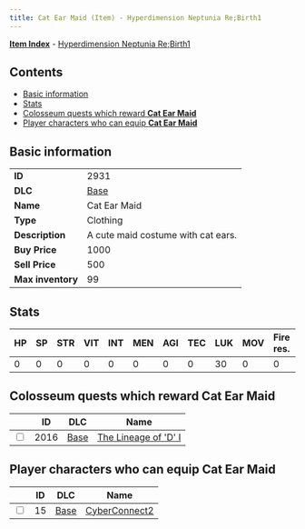 ```yaml
---
title: Cat Ear Maid (Item) - Hyperdimension Neptunia Re;Birth1
---
```


[**Item Index**](/neptunia/rb1/item/index.html) - [Hyperdimension Neptunia Re;Birth1](/neptunia/rb1)

## Contents

- [Basic information](#basic-information)
- [Stats](#stats)
- [Colosseum quests which reward **Cat Ear Maid**](#colosseum-quests-which-reward-cat-ear-maid)
- [Player characters who can equip **Cat Ear Maid**](#player-characters-who-can-equip-cat-ear-maid)
## Basic information

|   |   |
| -- | -- |
| **ID** | 2931 |
| **DLC** | [Base](/neptunia/rb1/dlc/1-base.html) |
| **Name** | Cat Ear Maid |
| **Type** | Clothing |
| **Description** | A cute maid costume with cat ears. |
| **Buy Price** | 1000 |
| **Sell Price** | 500 |
| **Max inventory** | 99 |


## Stats

| HP | SP | STR | VIT | INT | MEN | AGI | TEC | LUK | MOV | Fire res. | Ice res. | Wind res. | Lightning res. |
| -- | -- | --- | --- | --- | --- | --- | --- | --- | --- | --------- | -------- | --------- | -------------- |
| 0 | 0 | 0 | 0 | 0 | 0 | 0 | 0 | 30 | 0 | 0 | 0 | 0 | 0 |


## Colosseum quests which reward **Cat Ear Maid**

|    | ID | DLC | Name |
| -- | -- | --- | ---- |
| <input type="checkbox" id="rb1-colosseum-1-2016" class="trackbox" /> | 2016 | [Base](/neptunia/rb1/dlc/1-base.html) | [The Lineage of 'D' I](/neptunia/rb1/colosseum/1-2016-the-lineage-of-d-i.html) |


## Player characters who can equip **Cat Ear Maid**

|    | ID | DLC | Name |
| -- | -- | --- | ---- |
| <input type="checkbox" id="rb1-player-1-15" class="trackbox" /> | 15 | [Base](/neptunia/rb1/dlc/1-base.html) | [CyberConnect2](/neptunia/rb1/player/1-15-cyberconnect2.html) |
